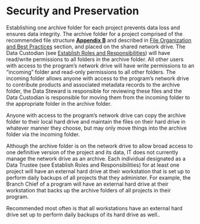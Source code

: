 # Security and Preservation

Establishing one archive folder for each project prevents data loss and ensures data integrity. The archive folder for a project comprised of the recommended file structure [**Appendix** **B**](../appendix-b-tree-structure-for-file-organization-of-the-archive-record.md) and described in [File Organization and Best Practices](../file-organization-and-best-practices/) section, and placed on the shared network drive. The Data Custodian \(see [Establish Roles and Responsibilities](establish-roles-and-responsibilities.md)\) will have read/write permissions to all folders in the archive folder. All other users with access to the program’s network drive will have write permissions to an “incoming” folder and read-only permissions to all other folders. The incoming folder allows anyone with access to the program’s network drive to contribute products and associated metadata records to the archive folder, the Data Steward is responsible for reviewing these files and the Data Custodian is responsible for moving them from the incoming folder to the appropriate folder in the archive folder. 

Anyone with access to the program’s network drive can copy the archive folder to their local hard drive and maintain the files on their hard drive in whatever manner they choose, but may only move things into the archive folder via the incoming folder. 

Although the archive folder is on the network drive to allow broad access to one definitive version of the project and its data, IT does not currently manage the network drive as an archive. Each individual designated as a Data Trustee \(see Establish Roles and Responsibilities\) for at least one project will have an external hard drive at their workstation that is set up to perform daily backups of all projects that they administer. For example, the Branch Chief of a program will have an external hard drive at their workstation that backs up the archive folders of all projects in their program. 

Recommended most often is that all workstations have an external hard drive set up to perform daily backups of its hard drive as well.. 

  


